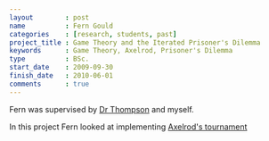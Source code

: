 ```yaml
---
layout        : post
name          : Fern Gould
categories    : [research, students, past]
project_title : Game Theory and the Iterated Prisoner's Dilemma
keywords      : Game Theory, Axelrod, Prisoner's Dilemma
type          : BSc.
start_date    : 2009-09-30
finish_date   : 2010-06-01
comments      : true
---
```


Fern was supervised by [Dr Thompson](http://www.cardiff.ac.uk/maths/contactsandpeople/profiles/thompsonjm1.html) and myself.

In this project Fern looked at implementing [Axelrod's tournament](http://en.wikipedia.org/wiki/The_Evolution_of_Cooperation)
